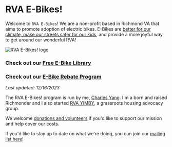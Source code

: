 # RVA E-Bikes!

Welcome to `RVA E-Bikes`! We are a non-profit based in Richmond VA that aims to promote adoption of electric bikes. E-Bikes are [better for our climate, make our streets safer for our kids](https://charlesyang.substack.com/p/chartbook-electric-bikes-as-a-climate), and provide a more joyful way to get around our wonderful RVA!

![RVA E-Bikes! logo](/img/rva_ebikes_logo.jpg)


### Check out our [Free E-Bike Library](/library)

### Check out our [E-Bike Rebate Program](/rebate)

*Last updated: 12/16/2023*

The RVA E-Bikes! program is run by me, [Charles Yang](https://charlesxjyang.github.io/). I'm a born and raised Richmonder and I also started [RVA YIMBY](https://www.rvayimby.org/), a grassroots housing advocacy group.

We welcome [donations and volunteers](/support) if
you'd like to support our mission and help cover our costs.

If you'd like to stay up to date on what we're doing, you can join our [mailing list here](https://postal.hackclub.com/subscription?f=5woUKHu1s4XPW892OVums76k8Dsc763PRikd7YwMcUHwCvdkV5976394KFdqlsMECneN2u8QkXiax1FTZhQm2sdIWtWA)!